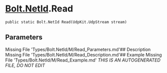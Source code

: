 # [Bolt.NetId](Types/Bolt.NetId.md).Read
`public static Bolt.NetId Read(UdpKit.UdpStream stream)`
## Parameters
Missing File 'Types/Bolt.NetId/M/Read_Parameters.md'## Description
Missing File 'Types/Bolt.NetId/M/Read_Description.md'## Example
Missing File 'Types/Bolt.NetId/M/Read_Example.md'
*THIS IS AN AUTOGENERATED FILE, DO NOT EDIT*
